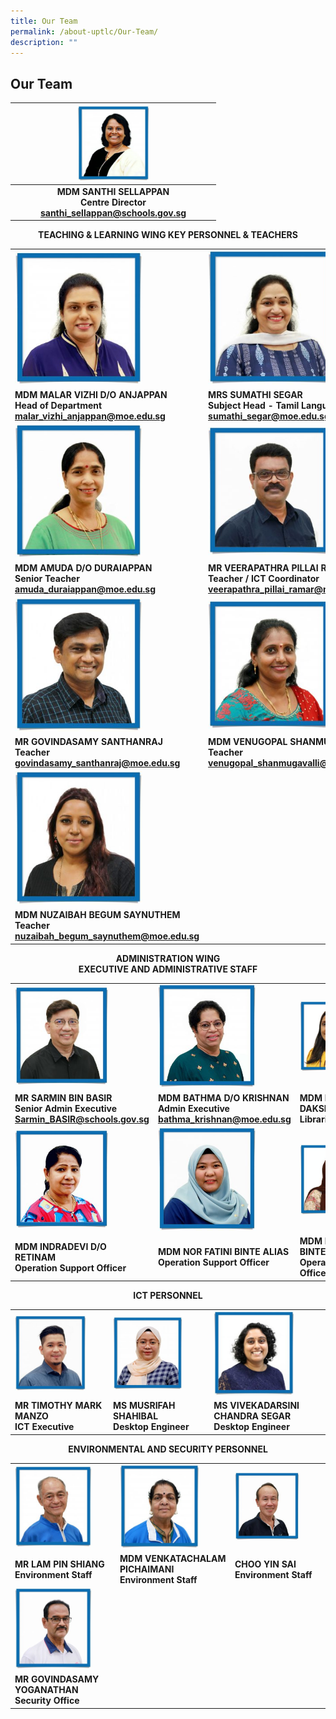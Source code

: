 ```yaml
---
title: Our Team
permalink: /about-uptlc/Our-Team/
description: ""
---
```

## Our Team

|   |      <img src="/images/centredirector.jpg"  style="width:40%" />                              |   |
|:-:|:---------------------------------------------------------------------:|:-:|
|   | **MDM SANTHI SELLAPPAN <br>Centre Director<br> santhi_sellappan@schools.gov.sg** |   |


<b><center>TEACHING & LEARNING WING KEY PERSONNEL & TEACHERS</center><b>
	
|                                                                                       |              |                                                                                    |
|---------------------------------------------------------------------------------------|-------------------------------------------------------------------------------------------------|------------------------------------------------------------------------------------|
|   <img src="/images/Headofdepartment.jpg"   style="width:69%" />        |                    <img src="/images/Subjecthead-tamil.jpeg"   style="width:75%" />                                                |                                          <img src="/images/Subjecthead-curriculum.jpeg"   style="width:73%" />                                         |
| **MDM MALAR VIZHI D/O ANJAPPAN**<br>**Head of Department**<br>malar_vizhi_anjappan@moe.edu.sg |         **MRS SUMATHI SEGAR**<br>**Subject Head -  Tamil Language**<br>sumathi_segar@moe.edu.sg         | **MR K. SARAVANAN**<br>**Subject Head -  Curriculum Innovation**<br>saravanan_k@moe.edu.sg |
|    <img src="/images/seniorteacher.jpeg"   style="width:69%" />                                                  |              <img src="/images/ictcoordinator.jpeg" style="width:72%" />                                                |                                          <img src="/images/teacher.jpeg"   style="width:73%" />                                          |
|      **MDM AMUDA D/O DURAIAPPAN**<br>**Senior Teacher**<br>amuda_duraiappan@moe.edu.sg        | **MR VEERAPATHRA PILLAI RAMAR**<br>**Teacher / ICT Coordinator**<br>veerapathra_pillai_ramar@moe.edu.sg |  **MR SEETHARAMAN THANGARAJU**<br>**Teacher**<br>seetharaman_thangaraju@moe.edu.sg       |
| <img src="/images/teacher2.jpeg"   style="width:69%"/>                                                |       <img src="/images/teacher3.jpeg"   style="width:72%" >                                                                                       |                                          <img src="/images/teacher4.jpeg"   style="width:73%" >                                          |
|       **MR GOVINDASAMY SANTHANRAJ**<br>**Teacher**<br>govindasamy_santhanraj@moe.edu.sg       |           **MDM VENUGOPAL SHANMUGAVALLI**<br>**Teacher**<br>venugopal_shanmugavalli@moe.edu.sg          |      **MS MEENAMBAL PARAMASIVAM**<br>**Teacher** <br>meenambal_paramasivam@moe.edu.sg      |
|                                           <img src="/images/teacher5.jpeg"   style="width:69%" >                                                                             |                                                                                                 |                                                                                    |
|     **MDM NUZAIBAH BEGUM SAYNUTHEM**<br>**Teacher**<br>nuzaibah_begum_saynuthem@moe.edu.sg    |                                                                                                 |                                                                                    | |
	

<b><center>ADMINISTRATION WING<br>EXECUTIVE AND ADMINISTRATIVE STAFF</center><b>
	
|                                                                           |                                                                     |                                                    |
|---------------------------------------------------------------------------|---------------------------------------------------------------------|----------------------------------------------------|
|                                     <img src="/images/Senioradminexecutive.jpeg"   style="width:70%" />                                         |                                  <img src="/images/Adminexecutive.jpeg"   style="width:74%" />                                       |                          <img src="/images/Librarian.jpeg"   style="width:78%" />                                   |
|  **MR SARMIN BIN BASIR**<br> **Senior Admin Executive**<br>Sarmin_BASIR@schools.gov.sg  | **MDM BATHMA D/O KRISHNAN**<br> **Admin Executive**<br> bathma_krishnan@moe.edu.sg  |        **MDM MALLIKA DAKSHINAMURTHY**<br> Librarian        |
|                                     <img src="/images/Operationsupportofficer.jpeg"   style="width:70%" />                                           |                                  <img src="/images/Operationsupportofficer2.jpeg"   style="width:74%" />                                  |                          <img src="/images/Operationssupportofficer3.jpeg"   style="width:78%" />                          |
|             **MDM INDRADEVI D/O RETINAM**<br>**Operation Support Officer**            |         **MDM NOR FATINI BINTE ALIAS**<br> **Operation Support Officer**        | **MDM NOORMALA BINTE WAHAB**<br> **Operation Support Officer** | |
	
	
	
<b><center>ICT PERSONNEL</center><b>
	
|                                        |                                           |                                                     |
|----------------------------------------|-------------------------------------------|-----------------------------------------------------|
|                    <img src="/images/Ictexecutive.jpeg"   style="width:80%" />                            |                     <img src="/images/DesktopEngineer.jpg"   style="width:75%" />                              |                          <img src="/images/Desktopengineer2.jpg"   style="width:75%" />                                   |
| **MR TIMOTHY MARK MANZO**<br>**ICT Executive** | **MS MUSRIFAH SHAHIBAL**<br>**Desktop Engineer** | **MS VIVEKADARSINI CHANDRA SEGAR**<br>**Desktop Engineer**  | 
	

	
<b><center>ENVIRONMENTAL AND SECURITY PERSONNEL</center><b>

|                                            |                                                |                                |
|--------------------------------------------|------------------------------------------------|--------------------------------|
|                      <img src="/images/Environmentstaff1.jpeg"   style="width:80%" />                      |                        <img src="/images/Environmentstaff2.jpeg"   style="width:75%" />                          |                <img src="/images/Environmentstaff3.jpeg"   style="width:75%" />                 |
|     **MR LAM PIN SHIANG**<br>**Environment Staff**    | **MDM VENKATACHALAM PICHAIMANI**<br> **Environment Staff** | **CHOO YIN SAI**<br>**Environment Staff** |
|                      <img src="/images/SecurityOfficer.jpeg"   style="width:80%" />                       |                                                |                               |
| **MR GOVINDASAMY YOGANATHAN**<br>**Security Office** |                                                |                                |